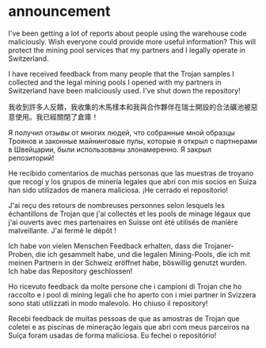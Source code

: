 # announcement
I've been getting a lot of reports about people using the warehouse code maliciously. Wish everyone could provide more useful information? This will protect the mining pool services that my partners and I legally operate in Switzerland.


I have received feedback from many people that the Trojan samples I collected and the legal mining pools I opened with my partners in Switzerland have been maliciously used. I've shut down the repository!

我收到許多人反饋，我收集的木馬樣本和我與合作夥伴在瑞士開設的合法礦池被惡意使用。我已經關閉了倉庫！

Я получил отзывы от многих людей, что собранные мной образцы Троянов и законные майнинговые пулы, которые я открыл с партнерами в Швейцарии, были использованы злонамеренно. Я закрыл репозиторий!

He recibido comentarios de muchas personas que las muestras de troyano que recogí y los grupos de minería legales que abrí con mis socios en Suiza han sido utilizados de manera maliciosa. ¡He cerrado el repositorio!

J'ai reçu des retours de nombreuses personnes selon lesquels les échantillons de Trojan que j'ai collectés et les pools de minage légaux que j'ai ouverts avec mes partenaires en Suisse ont été utilisés de manière malveillante. J'ai fermé le dépôt !

Ich habe von vielen Menschen Feedback erhalten, dass die Trojaner-Proben, die ich gesammelt habe, und die legalen Mining-Pools, die ich mit meinen Partnern in der Schweiz eröffnet habe, böswillig genutzt wurden. Ich habe das Repository geschlossen!

Ho ricevuto feedback da molte persone che i campioni di Trojan che ho raccolto e i pool di mining legali che ho aperto con i miei partner in Svizzera sono stati utilizzati in modo malevolo. Ho chiuso il repository!

Recebi feedback de muitas pessoas de que as amostras de Trojan que coletei e as piscinas de mineração legais que abri com meus parceiros na Suíça foram usadas de forma maliciosa. Eu fechei o repositório!
